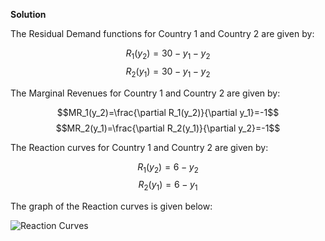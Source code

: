 

**Solution**

The Residual Demand functions for Country 1 and Country 2 are given by: 

$$R_1(y_2)=30-y_1-y_2$$
$$R_2(y_1)=30-y_1-y_2$$

The Marginal Revenues for Country 1 and Country 2 are given by: 

$$MR_1(y_2)=\frac{\partial R_1(y_2)}{\partial y_1}=-1$$
$$MR_2(y_1)=\frac{\partial R_2(y_1)}{\partial y_2}=-1$$

The Reaction curves for Country 1 and Country 2 are given by: 

$$R_1(y_2)=6-y_2$$
$$R_2(y_1)=6-y_1$$

The graph of the Reaction curves is given below: 

![Reaction Curves](https://github.com/shivang1708/ECON-621-Problem-Set/blob/master/Problem%201/ReactionCurves.png?raw=true)